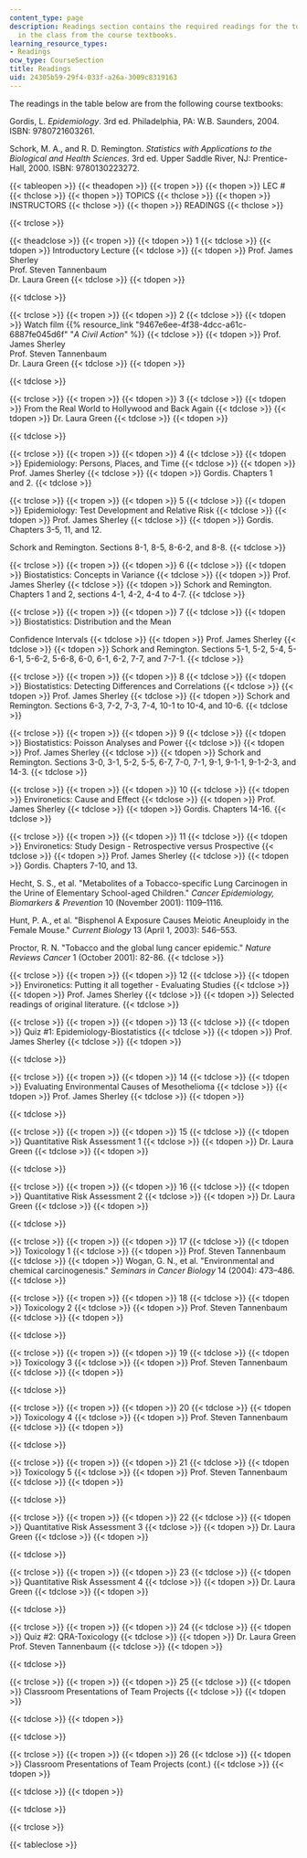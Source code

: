 ```yaml
---
content_type: page
description: Readings section contains the required readings for the topics covered
  in the class from the course textbooks.
learning_resource_types:
- Readings
ocw_type: CourseSection
title: Readings
uid: 24305b59-29f4-033f-a26a-3009c8319163
---
```


The readings in the table below are from the following course textbooks:

Gordis, L. _Epidemiology_. 3rd ed. Philadelphia, PA: W.B. Saunders, 2004. ISBN: 9780721603261.

Schork, M. A., and R. D. Remington. _Statistics with Applications to the Biological and Health Sciences_. 3rd ed. Upper Saddle River, NJ: Prentice-Hall, 2000. ISBN: 9780130223272.

{{< tableopen >}}
{{< theadopen >}}
{{< tropen >}}
{{< thopen >}}
LEC #
{{< thclose >}}
{{< thopen >}}
TOPICS
{{< thclose >}}
{{< thopen >}}
INSTRUCTORS
{{< thclose >}}
{{< thopen >}}
READINGS
{{< thclose >}}

{{< trclose >}}

{{< theadclose >}}
{{< tropen >}}
{{< tdopen >}}
1
{{< tdclose >}}
{{< tdopen >}}
Introductory Lecture
{{< tdclose >}}
{{< tdopen >}}
Prof. James Sherley  
Prof. Steven Tannenbaum  
Dr. Laura Green
{{< tdclose >}}
{{< tdopen >}}

{{< tdclose >}}

{{< trclose >}}
{{< tropen >}}
{{< tdopen >}}
2
{{< tdclose >}}
{{< tdopen >}}
Watch film {{% resource_link "9467e6ee-4f38-4dcc-a61c-6887fe045d6f" "_A Civil Action_" %}}
{{< tdclose >}}
{{< tdopen >}}
Prof. James Sherley  
Prof. Steven Tannenbaum  
Dr. Laura Green
{{< tdclose >}}
{{< tdopen >}}

{{< tdclose >}}

{{< trclose >}}
{{< tropen >}}
{{< tdopen >}}
3
{{< tdclose >}}
{{< tdopen >}}
From the Real World to Hollywood and Back Again
{{< tdclose >}}
{{< tdopen >}}
Dr. Laura Green
{{< tdclose >}}
{{< tdopen >}}

{{< tdclose >}}

{{< trclose >}}
{{< tropen >}}
{{< tdopen >}}
4
{{< tdclose >}}
{{< tdopen >}}
Epidemiology: Persons, Places, and Time
{{< tdclose >}}
{{< tdopen >}}
Prof. James Sherley
{{< tdclose >}}
{{< tdopen >}}
Gordis. Chapters 1 and 2.
{{< tdclose >}}

{{< trclose >}}
{{< tropen >}}
{{< tdopen >}}
5
{{< tdclose >}}
{{< tdopen >}}
Epidemiology: Test Development and Relative Risk
{{< tdclose >}}
{{< tdopen >}}
Prof. James Sherley
{{< tdclose >}}
{{< tdopen >}}
Gordis. Chapters 3-5, 11, and 12.  
  
Schork and Remington. Sections 8-1, 8-5, 8-6-2, and 8-8.
{{< tdclose >}}

{{< trclose >}}
{{< tropen >}}
{{< tdopen >}}
6
{{< tdclose >}}
{{< tdopen >}}
Biostatistics: Concepts in Variance
{{< tdclose >}}
{{< tdopen >}}
Prof. James Sherley
{{< tdclose >}}
{{< tdopen >}}
Schork and Remington. Chapters 1 and 2, sections 4-1, 4-2, 4-4 to 4-7.
{{< tdclose >}}

{{< trclose >}}
{{< tropen >}}
{{< tdopen >}}
7
{{< tdclose >}}
{{< tdopen >}}
Biostatistics: Distribution and the Mean  
  
Confidence Intervals
{{< tdclose >}}
{{< tdopen >}}
Prof. James Sherley
{{< tdclose >}}
{{< tdopen >}}
Schork and Remington. Sections 5-1, 5-2, 5-4, 5-6-1, 5-6-2, 5-6-8, 6-0, 6-1, 6-2, 7-7, and 7-7-1.
{{< tdclose >}}

{{< trclose >}}
{{< tropen >}}
{{< tdopen >}}
8
{{< tdclose >}}
{{< tdopen >}}
Biostatistics: Detecting Differences and Correlations
{{< tdclose >}}
{{< tdopen >}}
Prof. James Sherley
{{< tdclose >}}
{{< tdopen >}}
Schork and Remington. Sections 6-3, 7-2, 7-3, 7-4, 10-1 to 10-4, and 10-6.
{{< tdclose >}}

{{< trclose >}}
{{< tropen >}}
{{< tdopen >}}
9
{{< tdclose >}}
{{< tdopen >}}
Biostatistics: Poisson Analyses and Power
{{< tdclose >}}
{{< tdopen >}}
Prof. James Sherley
{{< tdclose >}}
{{< tdopen >}}
Schork and Remington. Sections 3-0, 3-1, 5-2, 5-5, 6-7, 7-0, 7-1, 9-1, 9-1-1, 9-1-2-3, and 14-3.
{{< tdclose >}}

{{< trclose >}}
{{< tropen >}}
{{< tdopen >}}
10
{{< tdclose >}}
{{< tdopen >}}
Environetics: Cause and Effect
{{< tdclose >}}
{{< tdopen >}}
Prof. James Sherley
{{< tdclose >}}
{{< tdopen >}}
Gordis. Chapters 14-16.
{{< tdclose >}}

{{< trclose >}}
{{< tropen >}}
{{< tdopen >}}
11
{{< tdclose >}}
{{< tdopen >}}
Environetics: Study Design - Retrospective versus Prospective
{{< tdclose >}}
{{< tdopen >}}
Prof. James Sherley
{{< tdclose >}}
{{< tdopen >}}
Gordis. Chapters 7-10, and 13.  
  
Hecht, S. S., et al. "Metabolites of a Tobacco-specific Lung Carcinogen in the Urine of Elementary School-aged Children." _Cancer Epidemiology, Biomarkers & Prevention_ 10 (November 2001): 1109–1116.  
  
Hunt, P. A., et al. "Bisphenol A Exposure Causes Meiotic Aneuploidy in the Female Mouse." _Current Biology_ 13 (April 1, 2003): 546–553.  
  
Proctor, R. N. "Tobacco and the global lung cancer epidemic." _Nature Reviews Cancer_ 1 (October 2001): 82-86.
{{< tdclose >}}

{{< trclose >}}
{{< tropen >}}
{{< tdopen >}}
12
{{< tdclose >}}
{{< tdopen >}}
Environetics: Putting it all together - Evaluating Studies
{{< tdclose >}}
{{< tdopen >}}
Prof. James Sherley
{{< tdclose >}}
{{< tdopen >}}
Selected readings of original literature.
{{< tdclose >}}

{{< trclose >}}
{{< tropen >}}
{{< tdopen >}}
13
{{< tdclose >}}
{{< tdopen >}}
Quiz #1: Epidemiology-Biostatistics
{{< tdclose >}}
{{< tdopen >}}
Prof. James Sherley
{{< tdclose >}}
{{< tdopen >}}

{{< tdclose >}}

{{< trclose >}}
{{< tropen >}}
{{< tdopen >}}
14
{{< tdclose >}}
{{< tdopen >}}
Evaluating Environmental Causes of Mesothelioma
{{< tdclose >}}
{{< tdopen >}}
Prof. James Sherley
{{< tdclose >}}
{{< tdopen >}}

{{< tdclose >}}

{{< trclose >}}
{{< tropen >}}
{{< tdopen >}}
15
{{< tdclose >}}
{{< tdopen >}}
Quantitative Risk Assessment 1
{{< tdclose >}}
{{< tdopen >}}
Dr. Laura Green
{{< tdclose >}}
{{< tdopen >}}

{{< tdclose >}}

{{< trclose >}}
{{< tropen >}}
{{< tdopen >}}
16
{{< tdclose >}}
{{< tdopen >}}
Quantitative Risk Assessment 2
{{< tdclose >}}
{{< tdopen >}}
Dr. Laura Green
{{< tdclose >}}
{{< tdopen >}}

{{< tdclose >}}

{{< trclose >}}
{{< tropen >}}
{{< tdopen >}}
17
{{< tdclose >}}
{{< tdopen >}}
Toxicology 1
{{< tdclose >}}
{{< tdopen >}}
Prof. Steven Tannenbaum
{{< tdclose >}}
{{< tdopen >}}
Wogan, G. N., et al. "Environmental and chemical carcinogenesis." _Seminars in Cancer Biology_ 14 (2004): 473–486.
{{< tdclose >}}

{{< trclose >}}
{{< tropen >}}
{{< tdopen >}}
18
{{< tdclose >}}
{{< tdopen >}}
Toxicology 2
{{< tdclose >}}
{{< tdopen >}}
Prof. Steven Tannenbaum
{{< tdclose >}}
{{< tdopen >}}

{{< tdclose >}}

{{< trclose >}}
{{< tropen >}}
{{< tdopen >}}
19
{{< tdclose >}}
{{< tdopen >}}
Toxicology 3
{{< tdclose >}}
{{< tdopen >}}
Prof. Steven Tannenbaum
{{< tdclose >}}
{{< tdopen >}}

{{< tdclose >}}

{{< trclose >}}
{{< tropen >}}
{{< tdopen >}}
20
{{< tdclose >}}
{{< tdopen >}}
Toxicology 4
{{< tdclose >}}
{{< tdopen >}}
Prof. Steven Tannenbaum
{{< tdclose >}}
{{< tdopen >}}

{{< tdclose >}}

{{< trclose >}}
{{< tropen >}}
{{< tdopen >}}
21
{{< tdclose >}}
{{< tdopen >}}
Toxicology 5
{{< tdclose >}}
{{< tdopen >}}
Prof. Steven Tannenbaum
{{< tdclose >}}
{{< tdopen >}}

{{< tdclose >}}

{{< trclose >}}
{{< tropen >}}
{{< tdopen >}}
22
{{< tdclose >}}
{{< tdopen >}}
Quantitative Risk Assessment 3
{{< tdclose >}}
{{< tdopen >}}
Dr. Laura Green
{{< tdclose >}}
{{< tdopen >}}

{{< tdclose >}}

{{< trclose >}}
{{< tropen >}}
{{< tdopen >}}
23
{{< tdclose >}}
{{< tdopen >}}
Quantitative Risk Assessment 4
{{< tdclose >}}
{{< tdopen >}}
Dr. Laura Green
{{< tdclose >}}
{{< tdopen >}}

{{< tdclose >}}

{{< trclose >}}
{{< tropen >}}
{{< tdopen >}}
24
{{< tdclose >}}
{{< tdopen >}}
Quiz #2: QRA-Toxicology
{{< tdclose >}}
{{< tdopen >}}
Dr. Laura Green  
Prof. Steven Tannenbaum
{{< tdclose >}}
{{< tdopen >}}

{{< tdclose >}}

{{< trclose >}}
{{< tropen >}}
{{< tdopen >}}
25
{{< tdclose >}}
{{< tdopen >}}
Classroom Presentations of Team Projects
{{< tdclose >}}
{{< tdopen >}}

{{< tdclose >}}
{{< tdopen >}}

{{< tdclose >}}

{{< trclose >}}
{{< tropen >}}
{{< tdopen >}}
26
{{< tdclose >}}
{{< tdopen >}}
Classroom Presentations of Team Projects (cont.)
{{< tdclose >}}
{{< tdopen >}}

{{< tdclose >}}
{{< tdopen >}}

{{< tdclose >}}

{{< trclose >}}

{{< tableclose >}}